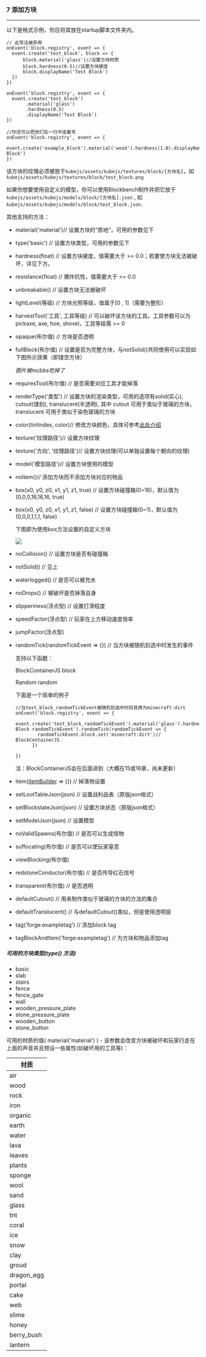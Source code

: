 ### 7 添加方块

------

以下是格式示例，你应将其放在startup脚本文件夹内。

```
// 此写法被弃用
onEvent('block.registry', event => {
  event.create('test_block', block => {
  	  block.material('glass')//设置方块材质
      block.hardness(0.5)//设置方块硬度
      block.displayName('Test Block')
  })
})

onEvent('block.registry', event => {
  event.create('test_block')
  	   .material('glass')
       .hardness(0.5)
       .displayName('Test Block')
})

//你还可以把他们在一行中连着写
onEvent('block.registry', event => {
	event.create('example_block').material('wood').hardness(1.0).displayName('Example Block')
})
```

该方块的纹理必须被放于`kubejs/assets/kubejs/textures/block/[方块名]`，如`kubejs/assets/kubejs/textures/block/test_block.png`

如果你想要使用自定义的模型，你可以使用Blockbench制作并把它放于 `kubejs/assets/kubejs/models/block/[方块名].json` , 如 `kubejs/assets/kubejs/models/block/test_block.json`.

 

其他支持的方法：

- material('material')// 设置方块的“质地”，可用的参数见下

- type('basic') // 设置方块类型，可用的参数见下

- hardness(float) // 设置方块硬度，值需要大于 >= 0.0；若要使方块无法被破坏，详见下方。

- resistance(float) // 爆炸抗性，值需要大于 >= 0.0

- unbreakable() // 设置方块无法被破坏

- lightLevel(等级) // 方块光照等级，值属于[0 , 1]（需要为整形）

- harvestTool('工具', 工具等级) // 可以破坏该方块的工具。工具参数可以为 pickaxe, axe, hoe, shovel，工具等级需 >= 0

- opaque(布尔值) // 方块是否透明

- fullBlock(布尔值) // 设置是否为完整方块，与notSolid()共同使用可以实现如下图所示效果（即镂空方块）

  *图片被mcbbs吃掉了*

- requiresTool(布尔值) // 是否需要对应工具才能掉落

- renderType('类型') // 设置方块的渲染类型，可用的选项有solid(实心), cutout(镂刻), translucent(半透明), 其中 cutout 可用于类似于玻璃的方块，translucent 可用于类似于染色玻璃的方块

- color(tintindex, color)// 修改方块颜色，具体可参考[此处介绍](https://www.mcbbs.net/forum.php?mod=redirect&goto=findpost&ptid=1112082&pid=20118507)

- texture('纹理路径')// 设置方块纹理

- texture('方向', '纹理路径')// 设置方块纹理(可以单独设置每个朝向的纹理)

- model('模型路径')// 设置方块使用的模型

- noItem()// 添加方块而不添加方块对应的物品

- box(x0, y0, z0, x1, y1, z1, true) // 设置方块碰撞箱(0~16)，默认值为(0,0,0,16,16,16, true)

- box(x0, y0, z0, x1, y1, z1, false) // 设置方块碰撞箱(0~1)，默认值为(0,0,0,1,1,1, false)

  下图即为使用box方法设置的自定义方块

  ![](https://m1.miaomc.cn/uploads/20220130_1ec4430bb7573.png)

- noCollision() // 设置方块是否有碰撞箱

- notSolid() // 见上

- waterlogged() // 是否可以被充水

- noDrops() // 被破坏是否掉落自身

- slipperiness(浮点型) // 设置打滑程度

- speedFactor(浮点型) // 玩家在上方移动速度倍率

- jumpFactor(浮点型)

- randomTick(randomTickEvent => {}) // 当方块被随机刻选中时发生的事件

  支持以下函数：

  BlockContainerJS block

  Random random

  下面是一个简单的例子

  ```
  //当test_block_randomTickEvent被随机刻选中时将其换为minecraft:dirt
  onEvent('block.registry', event => {
    event.create('test_block_randomTickEvent').material('glass').hardness(1.0).displayName('Test Block randomTickEvent').randomTick(randomTickEvent => {
          randomTickEvent.block.set('minecraft:dirt')// BlockContainerJS
        })
  
  })
  ```
  
  注：BlockContainerJS会在后面讲到（大概在15或16章，尚未更新）
  
- item([itemBuilder](https://mods.latvian.dev/books/kubejs/page/custom-items) => {}) // 掉落物设置

- setLootTableJson(json) // 设置战利品表（原版json格式）

- setBlockstateJson(json) // 设置方块状态（原版json格式）

- setModelJson(json) // 设置模型

- noValidSpawns(布尔值) // 是否可以生成怪物

- suffocating(布尔值) // 是否可以使玩家窒息

- viewBlocking(布尔值) 

- redstoneConductor(布尔值) // 是否传导红石信号

- transparent(布尔值) // 是否透明

- defaultCutout() // 用来制作类似于玻璃的方块的方法的集合

- defaultTranslucent() // 与defaultCutout()类似，但是使用透明层

- tag('forge:exampletag') // 添加block tag

- tagBlockAndItem('forge:exampletag') // 为方块和物品添加tag

##### 可用的方块类型(type() 方法)

- basic
- slab
- stairs
- fence
- fence_gate
- wall
- wooden_pressure_plate
- stone_pressure_plate
- wooden_button
- stone_button

可用的材质的值( material('material') ) - 该参数会改变方块被破坏和玩家行走在上面的声音并且预设一些属性(如破坏用的工具等)：


| 材质       |
| ---------- |
| air        |
| wood       |
| rock       |
| iron       |
| organic    |
| earth      |
| water      |
| lava       |
| leaves     |
| plants     |
| sponge     |
| wool       |
| sand       |
| glass      |
| tnt        |
| coral      |
| ice        |
| snow       |
| clay       |
| groud      |
| dragon_egg |
| portal     |
| cake       |
| web        |
| slime      |
| honey      |
| berry_bush |
| lantern    |

